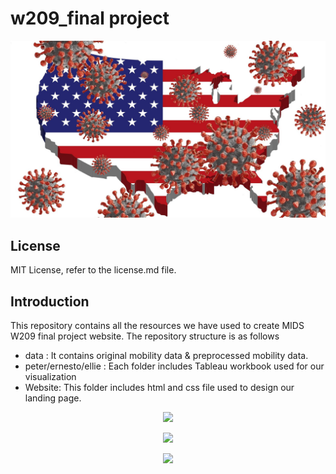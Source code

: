 # w209_final project

<p align="center"><img src="ernesto/website_ernesto/covid_usa.png"></p> 

## License
MIT License, refer to the license.md file.

## Introduction

This repository contains all the resources we have used to create MIDS W209 final project website. The repository structure is as follows

- data : It contains original mobility data & preprocessed mobility data. 
- peter/ernesto/ellie : Each folder includes Tableau workbook used for our visualization
- Website: This folder includes html and css file used to design our landing page.


<p align="center"><img src="ernesto/website_ernesto/ellie_tableau.png"></p> 

<p align="center"><img src="ernesto/website_ernesto/peter_tableau.png"></p> 

<p align="center"><img src="ernesto/website_ernesto/ernesro_tableau.png"></p> 
